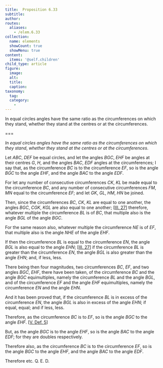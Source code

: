 ```yaml
---
title:  Proposition 6.33
subtitle: 
author:
routes:
  aliases:
    - /elem.6.33
collection:
  name: elements
  showCount: true
  showMenu: true
content:
  items: '@self.children'
child_type: article
figure:
  image:
  alt:
  title:
  caption:
taxonomy:
  tag:
  category:
    - 
---
```


<p><emph>In equal circles angles have the same ratio as the circumferences on which they stand</emph>, <emph>whether they stand at the centres or at the circumferences</emph>. </p>

===

<p><em>In equal circles angles have the same ratio as the circumferences on which they stand</em>, <em>whether they stand at the centres or at the circumferences</em>. </p>

<p>Let <em>ABC</em>, <em>DEF</em> be equal circles, and let the angles <em>BGC</em>, <em>EHF</em> be angles at their centres <em>G</em>, <em>H</em>, and the angles <em>BAC</em>, <em>EDF</em> angles at the circumferences; I say that, as the circumference <em>BC</em> is to the circumference <em>EF</em>, so is the angle <em>BGC</em> to the angle <em>EHF</em>, and the angle <em>BAC</em> to the angle <em>EDF</em>. 
      </p>

<p>For let any number of consecutive circumferences <em>CK</em>, <em>KL</em> be made equal to the circumference <em>BC</em>, and any number of consecutive circumferences <em>FM</em>, <em>MN</em> equal to the circumference <em>EF</em>; and let <em>GK</em>, <em>GL</em>, <em>HM</em>, <em>HN</em> be joined. </p>

<p>Then, since the circumferences <em>BC</em>, <em>CK</em>, <em>KL</em> are equal to one another, the angles <em>BGC</em>, <em>CGK</em>, <em>KGL</em> are also equal to one another; [<a href="/elem.3.27">III. 27</a>] <pb n="274"/>therefore, whatever multiple the circumference <em>BL</em> is of <em>BC</em>, that multiple also is the angle <em>BGL</em> of the angle <em>BGC</em>. </p>

<p>For the same reason also, whatever multiple the circumference <em>NE</em> is of <em>EF</em>, that multiple also is the angle <em>NHE</em> of the angle <em>EHF</em>. </p>

<p>If then the circumference <em>BL</em> is equal to the circumference <em>EN</em>, the angle <em>BGL</em> is also equal to the angle <em>EHN</em>; [<a href="/elem.3.27">III. 27</a>] if the circumference <em>BL</em> is greater than the circumference <em>EN</em>, the angle <em>BGL</em> is also greater than the angle <em>EHN</em>; and, if less, less. </p>

<p>There being then four magnitudes, two circumferences <em>BC</em>, <em>EF</em>, and two angles <em>BGC</em>, <em>EHF</em>, there have been taken, of the circumference <em>BC</em> and the angle <em>BGC</em> equimultiples, namely the circumference <em>BL</em> and the angle <em>BGL</em>, and of the circumference <em>EF</em> and the angle <em>EHF</em> equimultiples, namely the circumference <em>EN</em> and the angle <em>EHN</em>. </p>

<p>And it has been proved that, if the circumference <em>BL</em> is in excess of the circumference <em>EN</em>, the angle <em>BGL</em> is also in excess of the angle <em>EHN</em>; if equal, equal; and if less, less. </p>

<p>Therefore, as the circumference <em>BC</em> is to <em>EF</em>, so is the angle <em>BGC</em> to the angle <em>EHF</em>. [<a href="/elem.5.def.5">V. Def. 5</a>] </p>

<p>But, as the angle <em>BGC</em> is to the angle <em>EHF</em>, so is the angle <em>BAC</em> to the angle <em>EDF</em>; for they are doubles respectively. </p>

<p>Therefore also, as the circumference <em>BC</em> is to the circumference <em>EF</em>, so is the angle <em>BGC</em> to the angle <em>EHF</em>, and the angle <em>BAC</em> to the angle <em>EDF</em>. </p>

<p>Therefore etc. Q. E. D.</p>
